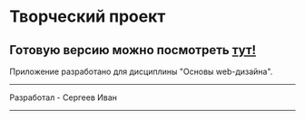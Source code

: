 # Творческий проект

Готовую версию можно посмотреть [тут!](https://tpu-students.herokuapp.com/)
--

Приложение разработано для дисциплины "Основы web-дизайна".

***
Разработал - Сергеев Иван
***
